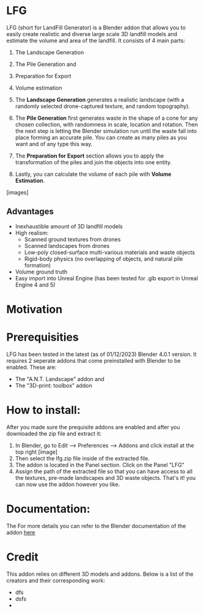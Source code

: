 # LFG
LFG (short for LandFill Generator) is a Blender addon that allows you to easily create realistic and diverse large scale 3D landfill models and estimate the volume and area of the landfill.
It consists of 4 main parts:
  1) The Landscape Generation
  2) The Pile Generation and
  3) Preparation for Export
  4) Volume estimation

1) The **Landscape Generation** generates a realistic landscape (with a randomly selected drone-captured texture, and random topography).
2) The **Pile Generation** first generates waste in the shape of a cone for any chosen collection, with randomness in scale, location and rotation. Then the next step is letting the Blender simulation run until the waste fall into place forming an accurate pile. You can create as many piles as you want and of any type this way.
3) The **Preparation for Export** section allows you to apply the transformation of the piles and join the objects into one entity.
4) Lastly, you can calculate the volume of each pile with **Volume Estimation**.

[images] 

## Advantages
  - Inexhaustible amount of 3D landfill models
  - High realism:
    - Scanned ground textures from drones
    - Scanned landscapes from drones
    - Low-poly closed-surface multi-various materials and waste objects
    - Rigid-body physics (no overlapping of objects, and natural pile formation)
  - Volume ground truth
  - Easy import into Unreal Engine (has been tested for .glb export in Unreal Engine 4 and 5)

# Motivation

# Prerequisities
LFG has been tested in the latest (as of 01/12/2023) Blender 4.0.1 version.
It requires 2 seperate addons that come preinstalled with Blender to be enabled. These are:
  - The "A.N.T. Landscape" addon and
  - The "3D-print: toolbox" addon

# How to install:
After you made sure the prequisite addons are enabled and after you downloaded the zip file and extract it:
  1) In Blender, go to Edit --> Preferences --> Addons and click install at the top right 
[image]
  2) Then select the lfg.zip file inside of the extracted file.
  3) The addon is located in the Panel section. Click on the Panel "LFG"
  4) Assign the path of the extracted file so that you can have access to all the textures, pre-made landscapes and 3D waste objects.
That's it! you can now use the addon however you like.

# Documentation:
The
For more details you can refer to the Blender documentation of the addon [here](url)

# Credit
This addon relies on different 3D models and addons. Below is a list of the creators and their corresponding work:
  - dfs
  - dsfs
  - 
